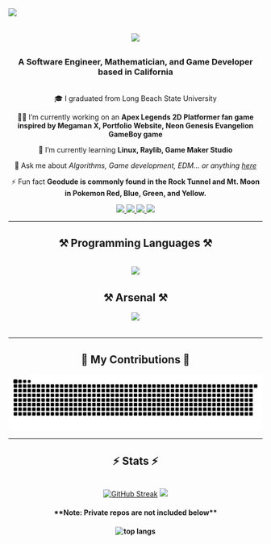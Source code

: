 <!--Visitors badge-->
<img align="left" src="https://visitor-badge.laobi.icu/badge?page_id=geodude1992.geodude1992" />


<!--Intro Animation-->
<h1 align="center">
    <img src="https://readme-typing-svg.herokuapp.com/?font=Righteous&size=35&center=true&vCenter=true&width=500&height=70&duration=4000&lines=You+encountered+;+a+wild+GEODUDE!;" />
</h1>

<!--Title-->
<h3 align="center">A Software Engineer, Mathematician, and Game Developer based in California</h3>

<br/>

<div align="center">
 🎓 I graduated from Long Beach State University
 
 💪🏼 I’m currently working on an **Apex Legends 2D Platformer fan game inspired by Megaman X, Portfolio Website, Neon Genesis Evangelion GameBoy game**
 
 📝 I’m currently learning **Linux, Raylib, Game Maker Studio**
 
 💬 Ask me about *Algorithms, Game development, EDM... or anything [here](https://github.com/geodude1992/geodude1992/issues)*

 ⚡ Fun fact **Geodude is commonly found in the Rock Tunnel and Mt. Moon in Pokemon Red, Blue, Green, and Yellow.**
</div>

<!--GMAIL LINKEDIN PORTFOLIO LINKS-->
<div align="center"> 
  <a href="mailto:jovanni.garcia909@gmail.com">
    <img src="https://img.shields.io/badge/Gmail-333333?style=for-the-badge&logo=gmail&logoColor=red" />
  </a>
  <a href="https://linkedin.com/in/jovanni-garcia-jtbs" target="_blank">
    <img src="https://img.shields.io/badge/LinkedIn-0077B5?style=for-the-badge&logo=linkedin&logoColor=white" target="_blank" />
  </a>
  <a href="https://geodude1992.github.io/Portfolio/" target="_blank">
     <img src="https://img.shields.io/badge/Portfolio-FF5722?style=for-the-badge&logo=todoist&logoColor=white" target="_blank" /> <!-- sqlite, safari, google-chrome are other good icon options -->
  </a>
  <a href="https://leetcode.com/Geodeezy/">
    <img src="https://img.shields.io/badge/-LeetCode-FFA116?style=for-the-badge&logo=LeetCode&logoColor=black" />
  </a>
</div>

 <hr/>

 
<!--SKILLS ICONS-->
<!--https://skillicons.dev/-->
<h2 align="center">⚒️ Programming Languages ⚒️</h2>
<br/>
<div align="center">
    <img src="https://skillicons.dev/icons?i=cpp,swift,java,py" />
    
<h2 align="center">⚒️ Arsenal ⚒️</h2>
<div align="center">
    <img src="https://skillicons.dev/icons?i=visualstudio,gamemakerstudio,pycharm,clion,windows,apple,linux,raspberrypi,arduino,postgres,github,bitbucket,html,css,figma,sklearn&perline=6" /><br>
</div>

<br/>
<hr/>



<!-- SNAKE CONTRIBUTIONS -->
<div align="center">
  <h2>🐍 My Contributions 🐍</h2>
  <img alt="snake eating my contributions" src="https://raw.githubusercontent.com/geodude1992/geodude1992/output/github-contribution-grid-snake.svg" />
  <br/>
</div>

<hr/>



<!-- STATS -->
<h2 align="center">⚡ Stats ⚡</h2>
<br>
<div align=center>
<!--DenverCoder1/streak stats-->
  <a href="https://git.io/streak-stats"><img src="https://streak-stats.demolab.com?user=geodude1992&theme=radical&border_radius=15&mode=weekly&card_width=500" alt="GitHub Streak" /></a>



<!--Anuraghazra/readme stats-->
<picture>
  <source
    srcset="https://github-readme-stats.vercel.app/api?username=geodude1992&show_icons=true&theme=ambient_gradient&border_radius=15"
    media="(prefers-color-scheme: dark)"
  />
  <source
    srcset="https://github-readme-stats.vercel.app/api?username=geodude1992&show_icons=true"
    media="(prefers-color-scheme: light), (prefers-color-scheme: no-preference)"
  />
  <img src="https://github-readme-stats.vercel.app/api?username=geodude1992&show_icons=true" />
</picture>
<br>
<h4 align="center">**Note: Private repos are not included below**<h4/>
<!--Most Used languages-->
<img src="https://github-readme-stats.vercel.app/api/top-langs/?username=geodude1992&theme=ambient_gradient&langs_count=10&hide=Yacc,GLSL&layout=compact&theme=react&border_radius=15&size_weight=0.5&count_weight=0.5&exclude_repo=github-readme-stats" alt="top langs" />
</div>

